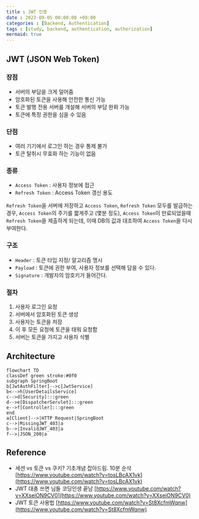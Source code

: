```yaml
---
title : JWT 인증
date : 2023-09-05 00:00:00 +09:00
categories : [Backend, Authentication]
tags : [study, backend, authentication, authorization] 
mermaid: true
---
```


## JWT (JSON Web Token)

### 장점
- 서버의 부담을 크게 덜어줌
- 암호화된 토큰을 사용해 안전한 통신 가능
- 토큰 발행 전용 서버를 개설해 서버의 부담 완화 가능
- 토큰에 특정 권한을 심을 수 있음

### 단점
- 여러 기기에서 로그인 하는 경우 통제 불가
- 토큰 탈취시 무효화 하는 기능이 없음

### 종류
- ```Access Token``` : 사용자 정보에 접근
- ```Refresh Token``` : Access Token 갱신 용도

```Refresh Token```을 서버에 저장하고 ```Access Token```, ```Refresh Token``` 모두를 발급하는 경우, ```Access Token```의 주기를 짧게주고 (몇분 정도), ```Access Token```이 만료되었을때 ```Refresh Token```을 제출하게 되는데, 이때 DB의 값과 대조하여 ```Access Token```을 다시 부여한다. 

### 구조
- ```Header``` : 토큰 타입 지정/ 알고리즘 명시
- ```Payload``` : 토큰에 권한 부여, 사용자 정보를 선택해 담을 수 있다.
- ```Signature``` : 개발자의 암호키가 들어간다.

### 절차
1. 사용자 로그인 요청
2. 서버에서 암호화된 토큰 생성
3. 사용자는 토큰을 저장
4. 이 후 모든 요청에 토큰을 태워 요청함
5. 서버는 토큰을 가지고 사용자 식별


## Architecture

```mermaid
flowchart TD
classDef green stroke:#0f0
subgraph SpringBoot
b[JwtAuthFilter]-->c[JwtService]
b<-->h[UserDetailsService]
c-->d[Security]:::green
d-->e[DispatcherServlet]:::green
e-->f[Controller]:::green
end
a[Client]-->|HTTP Request|SpringBoot
c-->|MissingJWT_403|a
b-->|InvalidJWT_403|a
f-->|JSON_200|a
```

## Reference

- 세션 vs 토큰 vs 쿠키? 기초개념 잡아드림. 10분 순삭[https://www.youtube.com/watch?v=tosLBcAX1vk](https://www.youtube.com/watch?v=tosLBcAX1vk)
- JWT 대충 쓰면 님들 코딩인생 끝남 [https://www.youtube.com/watch?v=XXseiON9CV0](https://www.youtube.com/watch?v=XXseiON9CV0)
- JWT 토큰 사용법 [https://www.youtube.com/watch?v=St8XcfmWqnw](https://www.youtube.com/watch?v=St8XcfmWqnw)